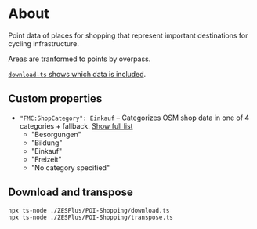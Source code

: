# About

Point data of places for shopping that represent important destinations for cycling infrastructure.

Areas are tranformed to points by overpass.

[`download.ts` shows which data is included](./download.ts).

## Custom properties

- `"FMC:ShopCategory": Einkauf` – Categorizes OSM shop data in one of 4 categories + fallback. [Show full list](./utils/shopCategories.const.ts)
  - "Besorgungen"
  - "Bildung"
  - "Einkauf"
  - "Freizeit"
  - "No category specified"

## Download and transpose

```
npx ts-node ./ZESPlus/POI-Shopping/download.ts
npx ts-node ./ZESPlus/POI-Shopping/transpose.ts
```
